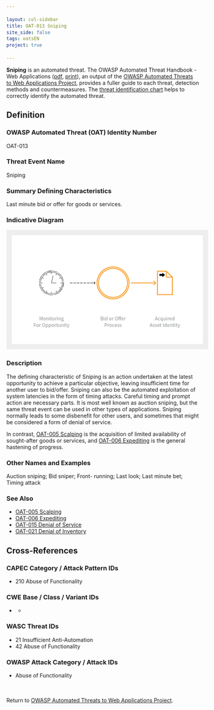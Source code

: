 ```yaml
---

layout: col-sidebar
title: OAT-013 Sniping
site_side: false
tags: oatsEN
project: true

---
```


**Sniping** is an automated threat. The OWASP Automated Threat Handbook - Web Applications ([pdf](https://github.com/OWASP/www-project-automated-threats-to-web-applications/tree/master/assets/files/EN), [print](http://www.lulu.com/shop/owasp-foundation/automated-threat-handbook/paperback/product-23540699.html)), an output of the [OWASP Automated Threats to Web Applications Project](../../../), provides a fuller guide to each threat, detection methods and countermeasures. The [threat identification chart](https://www2.owasp.org/www-project-automated-threats-to-web-applications/assets/files/oat-ontology-decision-chart.pdf) helps to correctly identify the automated threat.

## Definition
### OWASP Automated Threat (OAT) Identity Number
OAT-013

### Threat Event Name
Sniping

### Summary Defining Characteristics
Last minute bid or offer for goods or services.

### Indicative Diagram
<img alt="Indicative diagram for OAT-013" src="images/500px-OAT-013_Sniping.png" style="background-color:#eeeeee;padding:1em;">

### Description
The defining characteristic of Sniping is an action undertaken at the latest opportunity to achieve a particular objective, leaving insufficient time for another user to bid/offer. Sniping can also be the automated exploitation of system latencies in the form of timing attacks. Careful timing and prompt action are necessary parts. It is most well known as auction sniping, but the same threat event can be used in other types of applications. Sniping normally leads to some disbenefit for other users, and sometimes that might be considered a form of denial of service.

In contrast, [OAT-005 Scalping](OAT-005_Scalping.html) is the acquisition of limited availability of sought-after goods or services, and [OAT-006 Expediting](OAT-006_Expediting.html) is the general hastening of progress.

### Other Names and Examples
Auction sniping; Bid sniper; Front- running; Last look; Last minute bet; Timing attack

### See Also
* [OAT-005 Scalping](OAT-005_Scalping.html)
* [OAT-006 Expediting](OAT-006_Expediting.html)
* [OAT-015 Denial of Service](OAT-015_Denial_of_Service.html)
* [OAT-021 Denial of Inventory](OAT-021_Denial_of_Inventory.html)

## Cross-References
### CAPEC Category / Attack Pattern IDs
* 210 Abuse of Functionality

### CWE Base / Class / Variant IDs
* -

### WASC Threat IDs
* 21 Insufficient Anti-Automation
* 42 Abuse of Functionality

### OWASP Attack Category / Attack IDs
* Abuse of Functionality

<br/><br/>Return to [OWASP Automated Threats to Web Applications Project](../../../).<br/><br/>
